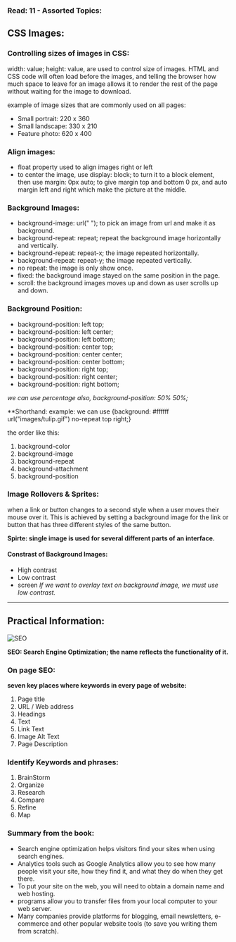 ### Read: 11 - Assorted Topics:

## CSS Images:

### Controlling sizes of images in CSS:

width: value; height: value, are used to control size of images.
HTML and CSS code will often load before the images, and telling the browser
how much space to leave for an image allows it to render the rest of the page
without waiting for the image to download.

example of image sizes that are commonly used on all pages:
* Small portrait: 220 x 360
* Small landscape: 330 x 210
* Feature photo: 620 x 400

### Align images:

* float property used to align images right or left
* to center the image, use display: block; to turn it to a block element,
  then use margin: 0px auto; to give margin top and bottom 0 px, and auto margin left and right which make the picture at the middle.

### Background Images:

* background-image: url(" "); to pick an image from url and make it as background.
* background-repeat: repeat; repeat the background image horizontally and vertically.
* background-repeat: repeat-x; the image repeated horizontally.
* background-repeat: repeat-y; the image repeated vertically.
* no repeat: the image is only show once.
* fixed: the background image stayed on the same position in the page.
* scroll: the background images moves up and down as user scrolls up and down.

### Background Position:

* background-position: left top;
* background-position: left center;
* background-position: left bottom;
* background-position: center top;
* background-position: center center;
* background-position: center bottom;
* background-position: right top;
* background-position: right center;
* background-position: right bottom;

*we can use percentage also, background-position: 50% 50%;*

**Shorthand: example: we can use {background: #ffffff url("images/tulip.gif")
no-repeat top right;}

the order like this:
1. background-color
2. background-image
3. background-repeat
4. background-attachment
5. background-position

### Image Rollovers & Sprites:

when a link or button changes to a second style when a user moves their mouse over it.
This is achieved by setting a background image for the link or button that has three different styles of the same button.

**Spirte: single image is used for several different parts of an interface.**

#### Constrast of Background Images:

* High contrast
* Low contrast
* screen
*If we want to overlay text on background image, we must use low contrast.*

- - -

## Practical Information:

![SEO](https://th.bing.com/th/id/Rd0fd0e8440308bf2fefa7e69e971586f?rik=wvTd23taPLdb7A&riu=http%3a%2f%2fwww.search-usability.com%2fimages%2fseo-program.png&ehk=2KbvCTD1cpAKqkemTMQZeDvQY88MxqpqPxT1zh9qFeU%3d&risl=&pid=ImgRaw)

**SEO: Search Engine Optimization; the name reflects the functionality of it.**

### On page SEO:

**seven key places where keywords in every page of website:**

1. Page title
2. URL / Web address
3. Headings
4. Text
5. Link Text
6. Image Alt Text
7. Page Description


### Identify Keywords and phrases:

1. BrainStorm
2. Organize
3. Research
4. Compare
5. Refine
6. Map

### Summary from the book:

* Search engine optimization helps visitors find your sites when using search engines.
* Analytics tools such as Google Analytics allow you to see how many people visit
  your site, how they find it, and what they do when they get there.
* To put your site on the web, you will need to obtain a domain name and web hosting.
* programs allow you to transfer files from your local computer to your web server.
* Many companies provide platforms for blogging, email newsletters, e-commerce and
  other popular website tools (to save you writing them from scratch).
